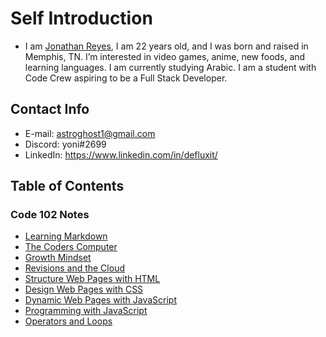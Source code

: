 # Self Introduction
* I am [Jonathan Reyes](https://github.com/Defluxit/), I am 22 years old, and I was born and raised in Memphis, TN.  I’m interested in video games, anime, new foods, and learning languages. I am currently studying Arabic. I am a student with Code Crew aspiring to be a Full Stack Developer.

## Contact Info
* E-mail: astroghost1@gmail.com
* Discord: yoni#2699
* LinkedIn: <a href="https://www.linkedin.com/in/defluxit/">https://www.linkedin.com/in/defluxit/</a>


## Table of Contents
### Code 102 Notes
* [Learning Markdown](https://defluxit.github.io/reading-notes/learning-markdown)
* [The Coders Computer](https://defluxit.github.io/reading-notes/the-coders-computer)
* [Growth Mindset](https://defluxit.github.io/reading-notes/growth-mindset)
* [Revisions and the Cloud](https://defluxit.github.io/reading-notes/revisions-and-the-cloud)
* [Structure Web Pages with HTML](https://defluxit.github.io/reading-notes/structuring-web-pages-with-html)
* [Design Web Pages with CSS](https://defluxit.github.io/reading-notes/design-web-pages-with-css)
* [Dynamic Web Pages with JavaScript](https://defluxit.github.io/reading-notes/dynamic-web-pages-with-javascript)
* [Programming with JavaScript](https://defluxit.github.io/reading-notes/programming-with-javascript)
* [Operators and Loops](https://defluxit.github.io/reading-notes/operators-and-loops)
